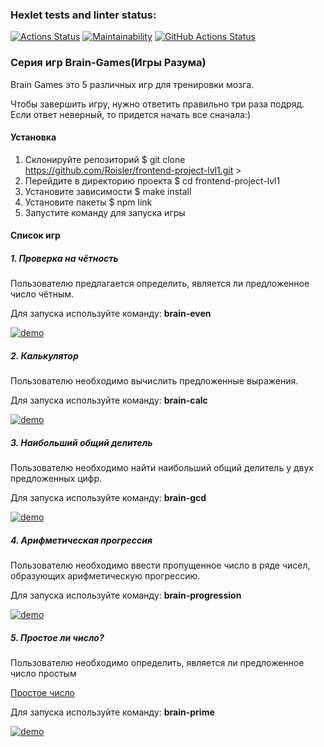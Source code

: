 ### Hexlet tests and linter status:

[![Actions Status](https://github.com/Roisler/frontend-project-lvl1/workflows/hexlet-check/badge.svg)](https://github.com/Roisler/frontend-project-lvl1/actions) [![Maintainability](https://api.codeclimate.com/v1/badges/a99a88d28ad37a79dbf6/maintainability)](https://codeclimate.com/github/codeclimate/codeclimate/maintainability) [![GitHub Actions Status](https://github.com/Roisler/frontend-project-lvl1/workflows/github-actions-js/badge.svg)](https://github.com/Roisler/frontend-project-lvl1/actions)

### Серия игр Brain-Games(Игры Разума)

Brain Games это 5 различных игр для тренировки мозга.

Чтобы завершить игру, нужно ответить правильно три раза подряд. Если ответ неверный, то придется начать все сначала:)

#### Установка
1. Склонируйте репозиторий
        $ git clone https://github.com/Roisler/frontend-project-lvl1.git >
2. Перейдите в директорию проекта
        $ cd frontend-project-lvl1
3. Установите зависимости
        $ make install
4. Установите пакеты
        $ npm link
5. Запустите команду для запуска игры

#### Список игр
##### 1. Проверка на чётность
Пользователю предлагается определить, является ли предложенное число чётным.

Для запуска используйте команду: **brain-even**

[![demo](https://asciinema.org/a/WYBx0s0jdYRRjBII5yMzdb02z.svg)](https://asciinema.org/a/WYBx0s0jdYRRjBII5yMzdb02z)
##### 2. Калькулятор
Пользователю необходимо вычислить предложенные выражения.

Для запуска используйте команду: **brain-calc**

[![demo](https://asciinema.org/a/5NCnXBF5qtSFdR4Exm1MQMeNh.svg)](https://asciinema.org/a/5NCnXBF5qtSFdR4Exm1MQMeNh)
##### 3. Наибольший общий делитель
Пользователю необходимо найти наибольший общий делитель у двух предложенных цифр.

Для запуска используйте команду: **brain-gcd**

[![demo](https://asciinema.org/a/UCtgqbSuioBmmVMwEzy8KhNzZ.svg)](https://asciinema.org/a/UCtgqbSuioBmmVMwEzy8KhNzZ)
##### 4. Арифметическая прогрессия
Пользователю необходимо ввести пропущенное число в ряде чисел, образующих арифметическую прогрессию.

Для запуска используйте команду: **brain-progression**

[![demo](https://asciinema.org/a/CqrrBCQAK8fSb8LAycay1mXyg.svg)](https://asciinema.org/a/CqrrBCQAK8fSb8LAycay1mXyg)
##### 5. Простое ли число?
Пользователю необходимо определить, является ли предложенное число простым

[Простое число](https://ru.wikipedia.org/wiki/%D0%9F%D1%80%D0%BE%D1%81%D1%82%D0%BE%D0%B5_%D1%87%D0%B8%D1%81%D0%BB%D0%BE)

Для запуска используйте команду: **brain-prime**

[![demo](https://asciinema.org/a/mZwiPqp3Cl22wBk9cUQIaWo9Z.svg)](https://asciinema.org/a/mZwiPqp3Cl22wBk9cUQIaWo9Z)
